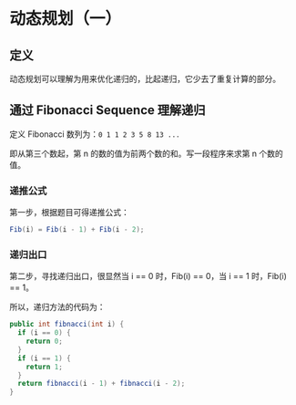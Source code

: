 # 动态规划（一）

## 定义

动态规划可以理解为用来优化递归的，比起递归，它少去了重复计算的部分。

## 通过 Fibonacci Sequence 理解递归

定义 Fibonacci 数列为：`0 1 1 2 3 5 8 13 ...`

即从第三个数起，第 n 的数的值为前两个数的和。写一段程序来求第 n 个数的值。

### 递推公式

第一步，根据题目可得递推公式：

``` java
Fib(i) = Fib(i - 1) + Fib(i - 2);
```

### 递归出口

第二步，寻找递归出口，很显然当 i == 0 时，Fib(i) == 0，当 i == 1 时，Fib(i) == 1。

所以，递归方法的代码为：

``` java
public int fibnacci(int i) {
  if (i == 0) {
    return 0;
  }
  if (i == 1) {
    return 1;
  }
  return fibnacci(i - 1) + fibnacci(i - 2);
}
```